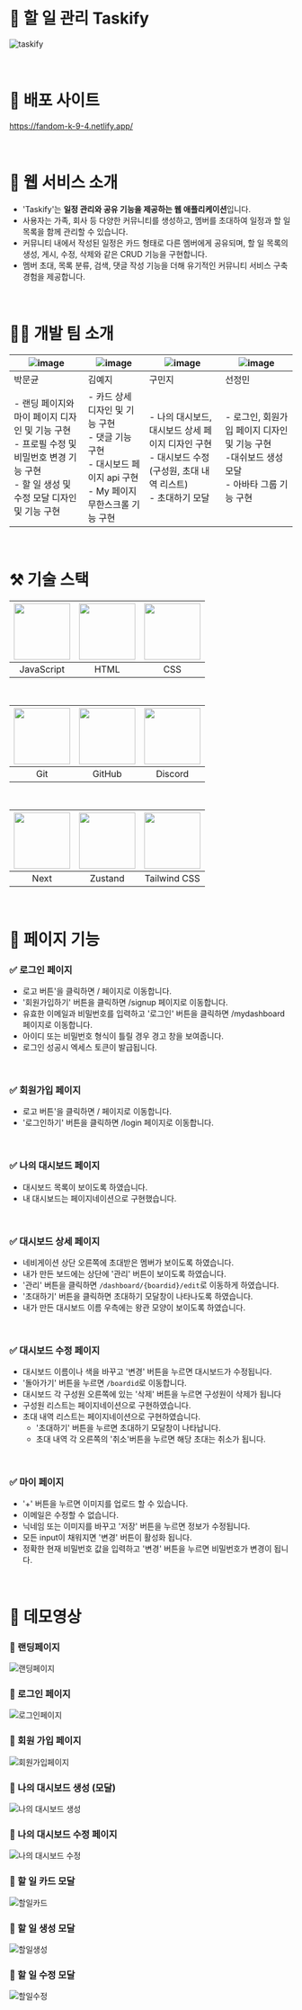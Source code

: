 # 📖 할 일 관리 Taskify
![taskify](https://github.com/user-attachments/assets/bc1987bf-8336-4492-8c40-147a226ce665)



<br/>

# 🔗 배포 사이트

https://fandom-k-9-4.netlify.app/

<br/>

# 🎀 웹 서비스 소개

-   'Taskify'는 **일정 관리와 공유 기능을 제공하는 웹 애플리케이션**입니다.
-   사용자는 가족, 회사 등 다양한 커뮤니티를 생성하고, 멤버를 초대하여 일정과 할 일 목록을 함께 관리할 수 있습니다.
-   커뮤니티 내에서 작성된 일정은 카드 형태로 다른 멤버에게 공유되며, 할 일 목록의 생성, 게시, 수정, 삭제와 같은 CRUD 기능을 구현합니다.
-   멤버 초대, 목록 분류, 검색, 댓글 작성 기능을 더해 유기적인 커뮤니티 서비스 구축 경험을 제공합니다.

<br/>

# 👨‍💻 개발 팀 소개

|![image](https://github.com/user-attachments/assets/520afd17-12e7-488f-a0cc-766a77f8e1e9)|![image](https://github.com/user-attachments/assets/ba8fe0b3-9244-4b1e-a3b2-c0cbdb3e6a4c)|![image](https://github.com/user-attachments/assets/9aa5b3dd-b669-42e7-8b09-ebd20acc6efc)|![image](https://github.com/user-attachments/assets/ad471dbb-4491-477c-b26a-a51fcc95e60a)|
|---|---|---|---|
| 박문균 | 김예지 | 구민지 | 선정민 |
|-  랜딩 페이지와 마이 페이지 디자인 및 기능 구현<br/>- 프로필 수정 및 비밀번호 변경 기능 구현<br/>- 할 일 생성 및 수정 모달 디자인 및 기능 구현|- 카드 상세 디자인 및 기능 구현<br/>- 댓글 기능 구현<br/>- 대시보드 페이지 api 구현<br/>- My 페이지 무한스크롤 기능 구현|- 나의 대시보드, 대시보드 상세 페이지 디자인 구현<br/>- 대시보드 수정 (구성원, 초대 내역 리스트)<br/>- 초대하기 모달| - 로그인, 회원가입 페이지 디자인 및 기능 구현<br/>-대쉬보드 생성 모달<br/> - 아바타 그룹 기능 구현  |

<br/>

# ⚒️ 기술 스택

|<img src="https://github.com/user-attachments/assets/215587a1-fb56-4dfd-87c4-5bb85517017a" width='100'/>|<img src="https://github.com/user-attachments/assets/ddf2f58e-6d06-4de1-8cda-d7d0660054f4" width='100'/>|<img src="https://github.com/user-attachments/assets/68263649-2ef8-46ae-82b5-51c9f617b7e6" width="100" /> |
|:---:|:---:|:---:|
| JavaScript | HTML | CSS |

<br/>

|<img src="https://github.com/user-attachments/assets/bbc20c4a-359b-4b5b-b416-e9caa4ecfff2" width="100" />|<img src="https://github.com/user-attachments/assets/140d878b-63b4-4236-8a1a-8a9b22423ce9" width='100'/>|<img src="https://github.com/user-attachments/assets/daf94f1f-34f2-414f-bfa7-ee9e341aea59" width="100" />|
|:---:|:---:|:---:|
|Git|GitHub|Discord|

<br/>

|<img src="https://github.com/user-attachments/assets/651f6ccd-615b-4fd3-a267-19f1f7945ef4" width="100" /> |<img src="https://github.com/user-attachments/assets/138b104e-b4c0-4571-a773-e7598eaa2e35" width='100'/>|<img src="https://github.com/user-attachments/assets/b94f7f28-33c9-49c3-8978-ddde0e5b5abd" width='100'/>|
|:---:|:---:|:---:|
|Next|Zustand|Tailwind CSS|

<br/>

# 🔨 페이지 기능


### ✅ 로그인 페이지

-    로고 버튼'을 클릭하면 / 페이지로 이동합니다.
-    '회원가입하기' 버튼을 클릭하면 /signup 페이지로 이동합니다.
-    유효한 이메일과 비밀번호를 입력하고 '로그인' 버튼을 클릭하면 /mydashboard 페이지로 이동합니다.
-    아이디 또는 비밀번호 형식이 틀릴 경우 경고 창을 보여줍니다.
-    로그인 성공시 엑세스 토큰이 발급됩니다.
<br />

### ✅ 회원가입 페이지

-   로고 버튼'을 클릭하면 / 페이지로 이동합니다.
-   '로그인하기' 버튼을 클릭하면 /login 페이지로 이동합니다.
<br />

### ✅ 나의 대시보드 페이지 

-   대시보드 목록이 보이도록 하였습니다.
-   내 대시보드는 페이지네이션으로 구현했습니다.
<br />

### ✅ 대시보드 상세 페이지

-   네비게이션 상단 오른쪽에 초대받은 멤버가 보이도록 하였습니다.  
-   내가 만든 보드에는 상단에 '관리' 버튼이 보이도록 하였습니다.
  -   '관리' 버튼을 클릭하면 `/dashboard/{boardid}/edit`로 이동하게 하였습니다.
-   '초대하기' 버튼을 클릭하면 초대하기 모달창이 나타나도록 하였습니다.
-   내가 만든 대시보드 이름 우측에는 왕관 모양이 보이도록 하였습니다. 
<br />

### ✅ 대시보드 수정 페이지 

-   대시보드 이름이나 색을 바꾸고 '변경' 버튼을 누르면 대시보드가 수정됩니다.
-   '돌아가기' 버튼을 누르면 `/boardid`로 이동합니다.
-   대시보드 각 구성원 오른쪽에 있는 '삭제' 버튼을 누르면 구성원이 삭제가 됩니다
-   구성원 리스트는 페이지네이션으로 구현하였습니다.
-   초대 내역 리스트는 페이지네이션으로 구현하였습니다.
    - '초대하기' 버튼을 누르면 초대하기 모달창이 나타납니다.
    - 초대 내역 각 오른쪽의 '취소'버튼을 누르면 해당 초대는 취소가 됩니다.
<br />

### ✅ 마이 페이지

- '+' 버튼을 누르면 이미지를 업로드 할 수 있습니다.
- 이메일은 수정할 수 없습니다.
- 닉네임 또는 이미지를 바꾸고 '저장' 버튼을 누르면 정보가 수정됩니다.
- 모든 input이 채워지면 '변경' 버튼이 활성화 됩니다.
- 정확한 현재 비밀번호 값을 입력하고 '변경' 버튼을 누르면 비밀번호가 변경이 됩니다.
<br />

# 📝 데모영상

### 📌 랜딩페이지
  
![랜딩페이지](https://github.com/user-attachments/assets/9f654817-972b-43c3-b075-b79c79455a08)
<br />

### 📌 로그인 페이지

![로그인페이지](https://github.com/user-attachments/assets/121168fb-1823-45e7-8b19-d124969451b3)
<br />

### 📌 회원 가입 페이지
![회원가입페이지](https://github.com/user-attachments/assets/6fdb265c-c040-4383-a1bd-76a50fe9c64b)
<br />

### 📌 나의 대시보드 생성 (모달)
![나의 대시보드 생성](https://github.com/user-attachments/assets/5703519b-a229-48ef-ba77-12fc6e06e489)
<br />

### 📌 나의 대시보드 수정 페이지
![나의 대시보드 수정](https://github.com/user-attachments/assets/05b13a44-0b82-4c60-8c79-71fa7e2aa4dc)
<br />

### 📌 할 일 카드 모달

![할일카드](https://github.com/user-attachments/assets/cf7ccb30-62ca-4db0-8457-bf70f2b42a1f)
<br />

### 📌 할 일 생성 모달 

![할일생성](https://github.com/user-attachments/assets/4ac3610c-9d6f-47ef-8be5-1615c182d232)
<br />

### 📌 할 일 수정 모달 

![할일수정](https://github.com/user-attachments/assets/71df4187-10ab-4553-9bae-dc7dac1621b5)
<br />






<br/>
